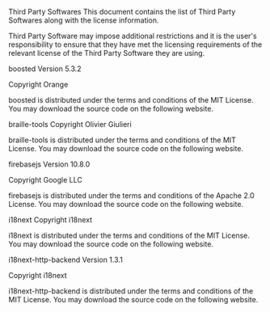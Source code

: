 Third Party Softwares
This document contains the list of Third Party Softwares along with the license information.

Third Party Software may impose additional restrictions and it is the user's responsibility to ensure that they have met the licensing
requirements of the relevant license of the Third Party Software they are using.

boosted
Version 5.3.2

Copyright Orange

boosted is distributed under the terms and conditions of the MIT License.
You may download the source code on the following website.

braille-tools
Copyright Olivier Giulieri

braille-tools is distributed under the terms and conditions of the MIT License.
You may download the source code on the following website.

firebasejs
Version 10.8.0

Copyright Google LLC

firebasejs is distributed under the terms and conditions of the Apache 2.0 License.
You may download the source code on the following website.

i18next
Copyright i18next

i18next is distributed under the terms and conditions of the MIT License.
You may download the source code on the following website.

i18next-http-backend
Version 1.3.1

Copyright i18next

i18next-http-backend is distributed under the terms and conditions of the MIT License.
You may download the source code on the following website.